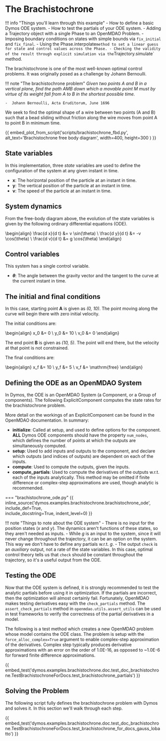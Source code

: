 # The Brachistochrone

!!! info "Things you'll learn through this example"
    - How to define a basic Dymos ODE system.
    - How to test the partials of your ODE system.
    - Adding a Trajectory object with a single Phase to an OpenMDAO Problem.
    - Imposing boundary conditions on states with simple bounds via `fix_initial` and `fix_final`.
    - Using the Phase.interpolate` method to set a linear guess for state and control values across the Phase.
    - Checking the validity of the result through explicit simulation via the `Trajectory.simulate` method.

The brachistochrone is one of the most well-known optimal control problems.
It was originally posed as a challenge by Johann Bernoulli.

!!! note "The brachistochrone problem"
    _Given two points A and B in a vertical plane, find the path AMB
    down which a movable point M must by virtue of its weight fall from
    A to B in the shortest possible time._

    -  Johann Bernoulli, Acta Eruditorum, June 1696

We seek to find the optimal shape of a wire between two points (A and B) such that a bead sliding
without friction along the wire moves from point A to point B in minimum time.

{{ embed_plot_from_script('scripts/brachistochrone_fbd.py',
alt_text='Brachistochrone free body diagram',
width=400,
height=300
) }}

## State variables

In this implementation, three _state_ variables are used to define the configuration of the system at any given instant in time.

- **x**: The horizontal position of the particle at an instant in time.
- **y**: The vertical position of the particle at an instant in time.
- **v**: The speed of the particle at an instant in time.

## System dynamics

From the free-body diagram above, the evolution of the state variables is given by the following ordinary differential equations (ODE).

\begin{align}
    \frac{d x}{d t} &= v \sin(\theta) \\
    \frac{d y}{d t} &= -v \cos(\theta) \\
    \frac{d v}{d t} &= g \cos(\theta)
\end{align}

## Control variables

This system has a single control variable.

- **$\theta$**: The angle between the gravity vector and the tangent to the curve at the current instant in time.

## The initial and final conditions

In this case, starting point **A** is given as _(0, 10)_.
The point moving along the curve will begin there with zero initial velocity.

The initial conditions are:

\begin{align}
    x_0 &= 0 \\
    y_0 &= 10 \\
    v_0 &= 0
\end{align}

The end point **B** is given as _(10, 5)_.
The point will end there, but the velocity at that point is not constrained.

The final conditions are:

\begin{align}
    x_f &= 10 \\
    y_f &= 5 \\
    v_f &= \mathrm{free}
\end{align}

## Defining the ODE as an OpenMDAO System

In Dymos, the ODE is an OpenMDAO System (a Component, or a Group of components).
The following ExplicitComponent computes the state rates for the brachistochrone problem.

More detail on the workings of an ExplicitComponent can be found in the OpenMDAO documentation.  In summary:

- **initialize**:  Called at setup, and used to define options for the component.  **ALL** Dymos ODE components should have the property `num_nodes`, which defines the number of points at which the outputs are simultaneously computed.
- **setup**: Used to add inputs and outputs to the component, and declare which outputs (and indices of outputs) are dependent on each of the inputs.
- **compute**: Used to compute the outputs, given the inputs.
- **compute_partials**: Used to compute the derivatives of the outputs w.r.t. each of the inputs analytically.  This method may be omitted if finite difference or complex-step approximations are used, though analytic is recommended.

=== "brachistochrone_ode.py"
{{ inline_source('dymos.examples.brachistochrone.brachistochrone_ode',
include_def=True,  
include_docstring=True,
indent_level=0)
}}

!!! note "Things to note about the ODE system"
    - There is no input for the position states ($x$ and $y$).  The dynamics aren't functions of these states, so they aren't needed as inputs.
    - While $g$ is an input to the system, since it will never change throughout the trajectory, it can be an option on the system.  This way we don't have to define any partials w.r.t. $g$.
    - The output `check` is an _auxiliary_ output, not a rate of the state variables.  In this case, optimal control theory tells us that `check` should be constant throughout the trajectory, so it's a useful output from the ODE.

## Testing the ODE

Now that the ODE system is defined, it is strongly recommended to test the analytic partials before using it in optimization.
If the partials are incorrect, then the optimization will almost certainly fail.
Fortunately, OpenMDAO makes testing derivatives easy with the `check_partials` method.
The `assert_check_partials` method in `openmdao.utils.assert_utils` can be used in test frameworks to verify the correctness of the partial derivatives in a model.

The following is a test method which creates a new OpenMDAO problem whose model contains the ODE class.
The problem is setup with the `force_alloc_complex=True` argument to enable complex-step approximation of the derivatives.
Complex step typically produces derivative approximations with an error on the order of 1.0E-16, as opposed to ~1.0E-6 for forward finite difference approximations.

{{ embed_test('dymos.examples.brachistochrone.doc.test_doc_brachistochrone.TestBrachistochroneForDocs.test_brachistochrone_partials') }}

## Solving the Problem

The following script fully defines the brachistochrone problem with Dymos and solves it.  In this section we'll walk through each step.

{{ embed_test('dymos.examples.brachistochrone.doc.test_doc_brachistochrone.TestBrachistochroneForDocs.test_brachistochrone_for_docs_gauss_lobatto') }}
